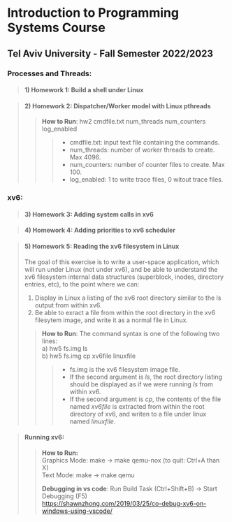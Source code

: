 # Introduction to Programming Systems Course 
## Tel Aviv University - Fall Semester 2022/2023

### Processes and Threads:
> #### 1) Homework 1: Build a shell under Linux

> #### 2) Homework 2: Dispatcher/Worker model with Linux pthreads
> > **How to Run**: hw2 cmdfile.txt num_threads num_counters log_enabled
> > > - cmdfile.txt: input text file containing the commands.
> > > - num_threads: number of worker threads to create. Max 4096.
> > > - num_counters: number of counter files to create. Max 100.
> > > - log_enabled: 1 to write trace files, 0 witout trace files.

### xv6:
> #### 3) Homework 3: Adding system calls in xv6 

> #### 4) Homework 4: Adding priorities to xv6 scheduler

> #### 5) Homework 5: Reading the xv6 filesystem in Linux  
> The goal of this exercise is to write a user-space application, which will run under Linux (not
under xv6), and be able to understand the xv6 filesystem internal data structures (superblock, inodes,
directory entries, etc), to the point where we can:
> 1. Display in Linux a listing of the xv6 root directory similar to the ls output from within xv6.
> 2. Be able to exract a file from within the root directory in the xv6 filesytem image, and write it as
a normal file in Linux.
> > **How to Run**: The command syntax is one of the following two lines:  
> > a) hw5 fs.img ls  
> > b) hw5 fs.img cp xv6file linuxfile  
> > > - fs.img is the xv6 filesystem image file.
> > > - If the second argument is *ls*, the root directory listing should be displayed as if we were running *ls* from within xv6.
> > > - If the second argument is *cp*, the contents of the file named *xv6file* is extracted from within the root directory of xv6, and writen to a file under linux named *linuxfile*.



> #### Running xv6:
> > **How to Run:**  
> >  Graphics Mode:  make -> make qemu-nox (to quit: Ctrl+A than X)  
> > Text Mode: make -> make qemu  
> >
> > **Debugging in vs code**: Run Build Task (Ctrl+Shift+B) -> Start Debugging (F5)  
> >  https://shawnzhong.com/2019/03/25/co-debug-xv6-on-windows-using-vscode/
